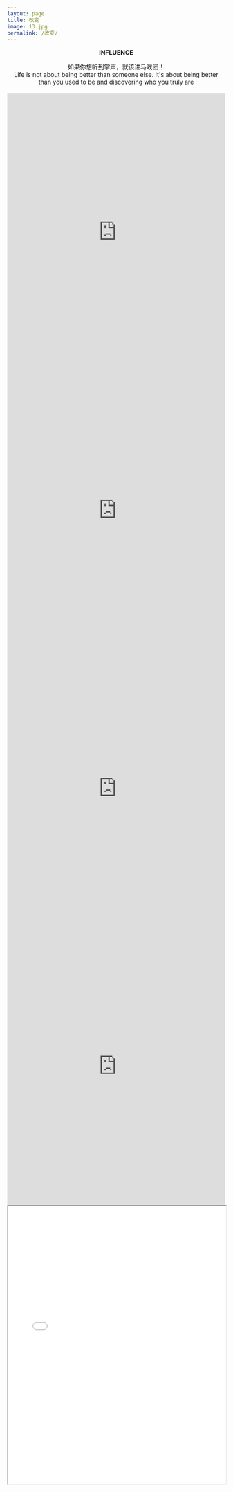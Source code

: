 ```yaml
---
layout: page
title: 改变
image: 13.jpg
permalink: /改变/
---
```


**<center> INFLUENCE </center>**

<iframe src="/vedio/rainbow.mp3" allow="autoplay" style="display:none" id="iframeAudio"></iframe>

<center>如果你想听到掌声，就该进马戏团！<br>  
Life is not about being better than someone else. It's about being better than you used to be and discovering who you truly are </center>
  
<br>

<center>
<iframe src="https://drive.google.com/viewerng/
viewer?embedded=true&url=https://github.com/banklz/banklz.github.io/raw/master/vedio/1%E5%8D%B7.pdf" frameborder="0" width="100%" height=642>
<object data="/vedio/1卷.pdf" width="100%" height="100%" type="application/pdf"></object>
</iframe>

<br>
<center>
<iframe src="https://drive.google.com/viewerng/
viewer?embedded=true&url=https://github.com/banklz/banklz.github.io/raw/master/vedio/2%E5%8D%B7.pdf" frameborder="0" width="100%" height=642>
<object data="/vedio/2卷.pdf" width="100%" height="100%" type="application/pdf"></object>
</iframe>

<br>
<center>
<iframe src="https://drive.google.com/viewerng/
viewer?embedded=true&url=https://github.com/banklz/banklz.github.io/raw/master/vedio/3%E5%8D%B7.pdf" frameborder="0" width="100%" height=642>
<object data="/vedio/3卷.pdf" width="100%" height="100%" type="application/pdf"></object>
</iframe>

<br>
<center>
<iframe src="https://drive.google.com/viewerng/
viewer?embedded=true&url=https://github.com/banklz/banklz.github.io/raw/master/vedio/4%E5%8D%B7.pdf" frameborder="0" width="100%" height=642>
<object data="/vedio/4卷.pdf" width="100%" height="100%" type="application/pdf"></object>
</iframe>

<br>
<center>
<iframe src="/vedio/5.1卷.pdf" width="100%" height=642 type="application/pdf">
<object data="/vedio/5.1卷.pdf" width="100%" height=642 type="application/pdf"></object>
</iframe>

